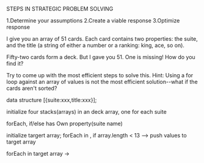 STEPS IN STRATEGIC PROBLEM SOLVING

1.Determine your assumptions
2.Create a viable response
3.Optimize response

I give you an array of 51 cards. Each card contains two properties: the suite, and the title (a string of either a number or a ranking: king, ace, so on).

Fifty-two cards form a deck. But I gave you 51. One is missing! How do you find it?

Try to come up with the most efficient steps to solve this.
Hint: Using a for loop against an array of values is not the most efficient solution--what if the cards aren't sorted?

data structure [{suite:xxx,title:xxx}];

initialize four stacks(arrays) in an deck array, one for each suite

forEach, if/else has Own property(suite name)

initialize targert array;
forEach in , if array.length < 13 -->
push values to target array

forEach in target array ->

